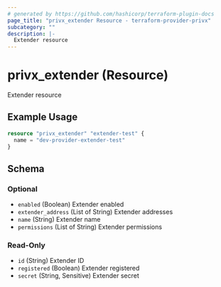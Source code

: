 ```yaml
---
# generated by https://github.com/hashicorp/terraform-plugin-docs
page_title: "privx_extender Resource - terraform-provider-privx"
subcategory: ""
description: |-
  Extender resource
---
```


# privx_extender (Resource)

Extender resource

## Example Usage

```terraform
resource "privx_extender" "extender-test" {
  name = "dev-provider-extender-test"
}
```

<!-- schema generated by tfplugindocs -->
## Schema

### Optional

- `enabled` (Boolean) Extender enabled
- `extender_address` (List of String) Extender addresses
- `name` (String) Extender name
- `permissions` (List of String) Extender permissions

### Read-Only

- `id` (String) Extender ID
- `registered` (Boolean) Extender registered
- `secret` (String, Sensitive) Extender secret
